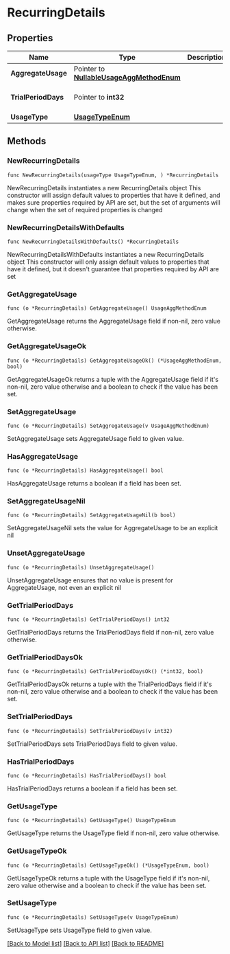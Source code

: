 # RecurringDetails

## Properties

Name | Type | Description | Notes
------------ | ------------- | ------------- | -------------
**AggregateUsage** | Pointer to [**NullableUsageAggMethodEnum**](UsageAggMethodEnum.md) |  | [optional] 
**TrialPeriodDays** | Pointer to **int32** |  | [optional] [default to 0]
**UsageType** | [**UsageTypeEnum**](UsageTypeEnum.md) |  | 

## Methods

### NewRecurringDetails

`func NewRecurringDetails(usageType UsageTypeEnum, ) *RecurringDetails`

NewRecurringDetails instantiates a new RecurringDetails object
This constructor will assign default values to properties that have it defined,
and makes sure properties required by API are set, but the set of arguments
will change when the set of required properties is changed

### NewRecurringDetailsWithDefaults

`func NewRecurringDetailsWithDefaults() *RecurringDetails`

NewRecurringDetailsWithDefaults instantiates a new RecurringDetails object
This constructor will only assign default values to properties that have it defined,
but it doesn't guarantee that properties required by API are set

### GetAggregateUsage

`func (o *RecurringDetails) GetAggregateUsage() UsageAggMethodEnum`

GetAggregateUsage returns the AggregateUsage field if non-nil, zero value otherwise.

### GetAggregateUsageOk

`func (o *RecurringDetails) GetAggregateUsageOk() (*UsageAggMethodEnum, bool)`

GetAggregateUsageOk returns a tuple with the AggregateUsage field if it's non-nil, zero value otherwise
and a boolean to check if the value has been set.

### SetAggregateUsage

`func (o *RecurringDetails) SetAggregateUsage(v UsageAggMethodEnum)`

SetAggregateUsage sets AggregateUsage field to given value.

### HasAggregateUsage

`func (o *RecurringDetails) HasAggregateUsage() bool`

HasAggregateUsage returns a boolean if a field has been set.

### SetAggregateUsageNil

`func (o *RecurringDetails) SetAggregateUsageNil(b bool)`

 SetAggregateUsageNil sets the value for AggregateUsage to be an explicit nil

### UnsetAggregateUsage
`func (o *RecurringDetails) UnsetAggregateUsage()`

UnsetAggregateUsage ensures that no value is present for AggregateUsage, not even an explicit nil
### GetTrialPeriodDays

`func (o *RecurringDetails) GetTrialPeriodDays() int32`

GetTrialPeriodDays returns the TrialPeriodDays field if non-nil, zero value otherwise.

### GetTrialPeriodDaysOk

`func (o *RecurringDetails) GetTrialPeriodDaysOk() (*int32, bool)`

GetTrialPeriodDaysOk returns a tuple with the TrialPeriodDays field if it's non-nil, zero value otherwise
and a boolean to check if the value has been set.

### SetTrialPeriodDays

`func (o *RecurringDetails) SetTrialPeriodDays(v int32)`

SetTrialPeriodDays sets TrialPeriodDays field to given value.

### HasTrialPeriodDays

`func (o *RecurringDetails) HasTrialPeriodDays() bool`

HasTrialPeriodDays returns a boolean if a field has been set.

### GetUsageType

`func (o *RecurringDetails) GetUsageType() UsageTypeEnum`

GetUsageType returns the UsageType field if non-nil, zero value otherwise.

### GetUsageTypeOk

`func (o *RecurringDetails) GetUsageTypeOk() (*UsageTypeEnum, bool)`

GetUsageTypeOk returns a tuple with the UsageType field if it's non-nil, zero value otherwise
and a boolean to check if the value has been set.

### SetUsageType

`func (o *RecurringDetails) SetUsageType(v UsageTypeEnum)`

SetUsageType sets UsageType field to given value.



[[Back to Model list]](../README.md#documentation-for-models) [[Back to API list]](../README.md#documentation-for-api-endpoints) [[Back to README]](../README.md)


